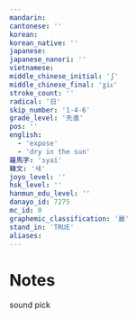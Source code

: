 ```yaml
---
mandarin:
cantonese: ''
korean:
korean_native: ''
japanese:
japanese_nanori: ''
vietnamese:
middle_chinese_initial: 'ʃ'
middle_chinese_final: 'ɣiᴇ'
stroke_count: ''
radical: '日'
skip_number: '1-4-6'
grade_level: '先進'
pos: ''
english:
  - 'expose'
  - 'dry in the sun'
羅馬字: 'syai'
韓文: '섀'
joyo_level: ''
hsk_level: ''
hanmun_edu_level: ''
danayo_id: 7275
mc_id: 0
graphemic_classification: '麗'
stand_in: 'TRUE'
aliases:
---
```


# Notes
sound pick
